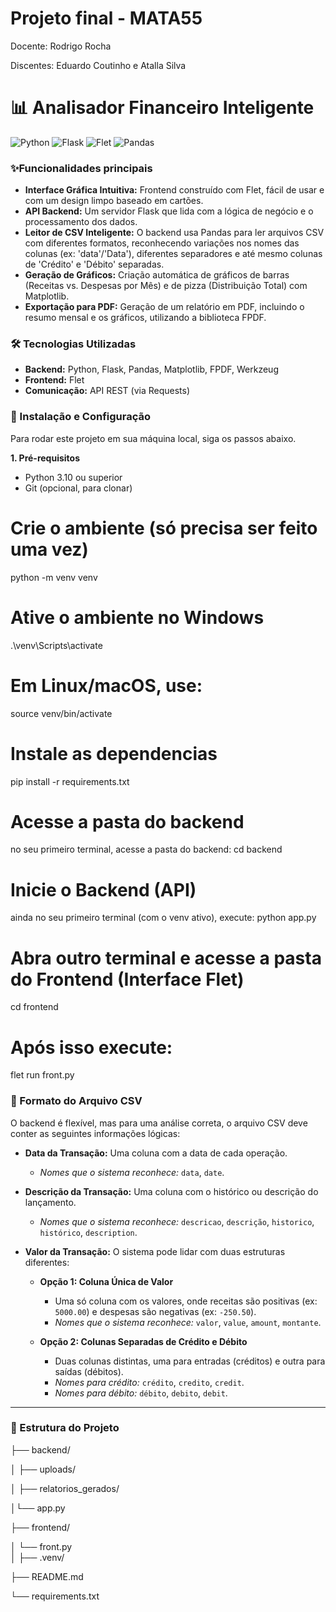 # Projeto final - MATA55
Docente: Rodrigo Rocha

Discentes: Eduardo Coutinho e Atalla Silva

# 📊 Analisador Financeiro Inteligente

![Python](https://img.shields.io/badge/Python-3.10%2B-blue.svg)
![Flask](https://img.shields.io/badge/Flask-3.x-black.svg)
![Flet](https://img.shields.io/badge/Flet-0.28.3-green.svg)
![Pandas](https://img.shields.io/badge/Pandas-2.x-informational.svg)

### ✨Funcionalidades principais
- **Interface Gráfica Intuitiva:** Frontend construído com Flet, fácil de usar e com um design limpo baseado em cartões.
- **API Backend:** Um servidor Flask que lida com a lógica de negócio e o processamento dos dados.
- **Leitor de CSV Inteligente:** O backend usa Pandas para ler arquivos CSV com diferentes formatos, reconhecendo variações nos nomes das colunas (ex: 'data'/'Data'), diferentes separadores e até mesmo colunas de 'Crédito' e 'Débito' separadas.
- **Geração de Gráficos:** Criação automática de gráficos de barras (Receitas vs. Despesas por Mês) e de pizza (Distribuição Total) com Matplotlib.
- **Exportação para PDF:** Geração de um relatório em PDF, incluindo o resumo mensal e os gráficos, utilizando a biblioteca FPDF.

### 🛠️ Tecnologias Utilizadas
- **Backend:** Python, Flask, Pandas, Matplotlib, FPDF, Werkzeug
- **Frontend:** Flet
- **Comunicação:** API REST (via Requests)

### 🚀 Instalação e Configuração
Para rodar este projeto em sua máquina local, siga os passos abaixo.

**1. Pré-requisitos**
- Python 3.10 ou superior
- Git (opcional, para clonar)

# Crie o ambiente (só precisa ser feito uma vez)
python -m venv venv

# Ative o ambiente no Windows
.\venv\Scripts\activate

# Em Linux/macOS, use: 
source venv/bin/activate

# Instale as dependencias 
pip install -r requirements.txt

# Acesse a pasta do backend
no seu primeiro terminal, acesse a pasta do backend: cd backend

#  Inicie o Backend (API)
 ainda no seu primeiro terminal (com o venv ativo), execute:
 python app.py

 # Abra outro terminal e acesse a pasta do Frontend (Interface Flet)

 cd frontend
 
 # Após isso execute:
 flet run front.py

### 📄 Formato do Arquivo CSV

O backend é flexível, mas para uma análise correta, o arquivo CSV deve conter as seguintes informações lógicas:

* **Data da Transação:** Uma coluna com a data de cada operação.
    * *Nomes que o sistema reconhece:* `data`, `date`.

* **Descrição da Transação:** Uma coluna com o histórico ou descrição do lançamento.
    * *Nomes que o sistema reconhece:* `descricao`, `descrição`, `historico`, `histórico`, `description`.

* **Valor da Transação:** O sistema pode lidar com duas estruturas diferentes:

    * **Opção 1: Coluna Única de Valor**
        * Uma só coluna com os valores, onde receitas são positivas (ex: `5000.00`) e despesas são negativas (ex: `-250.50`).
        * *Nomes que o sistema reconhece:* `valor`, `value`, `amount`, `montante`.
   
    * **Opção 2: Colunas Separadas de Crédito e Débito**
        * Duas colunas distintas, uma para entradas (créditos) e outra para saídas (débitos).
        * *Nomes para crédito:* `crédito`, `credito`, `credit`.
        * *Nomes para débito:* `débito`, `debito`, `debit`.

---

### 📂 Estrutura do Projeto
├── backend/

│   ├── uploads/

│   ├── relatorios_gerados/

│└── app.py             

├── frontend/

│   └── front.py             
│
├── .venv/

├── README.md

└── requirements.txt




